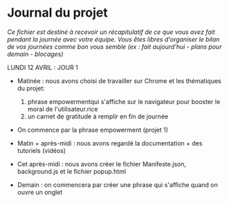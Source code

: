 # Journal du projet

*Ce fichier est destiné à recevoir un récapitulatif de ce que vous avez fait pendant la journée avec votre équipe. Vous êtes libres d'organiser le bilan de vos journées comme bon vous semble (ex : fait aujourd'hui - plans pour demain - blocages)*


LUNDI 12 AVRIL : JOUR 1 
- Matinée : nous avons choisi de travailler sur Chrome et les thématiques du projet:
    1) phrase empowermentqui s'affiche sur le navigateur pour booster le moral de l'utilisateur.rice
    2) un carnet de gratitude à remplir en fin de journée
- On commence par la phrase empowerment (projet 1)
- Matin + après-midi : nous avons regardé la documentation + des tutoriels (vidéos)
- Cet après-midi : nous avons créer le fichier Manifeste.json, background.js et le fichier popup.html

- Demain : on commencera par créer une phrase qui s'affiche quand on ouvre un onglet

